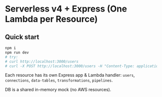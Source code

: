 # Serverless v4 + Express (One Lambda per Resource)

## Quick start
```bash
npm i
npm run dev
# try:
# curl http://localhost:3000/users
# curl -X POST http://localhost:3000/users -H "Content-Type: application/json" -d '{"email":"a@b.com","name":"Alice"}'
```

Each resource has its own Express app & Lambda handler: `users`, `connections`, `data-tables`, `transformations`, `pipelines`.

DB is a shared in-memory mock (no AWS resources).

